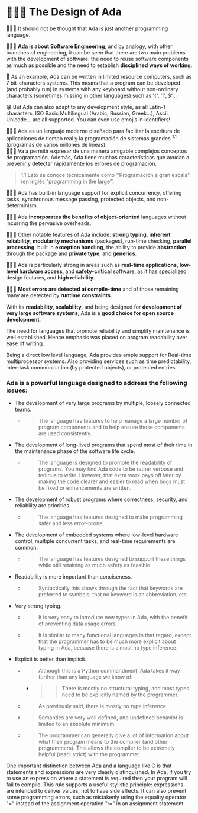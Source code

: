 # 👷🏻‍♀️ The Design of Ada

👩🏻‍💻 It should not be thought that Ada is just another programming language.   

👩🏻‍🔧 **Ada is about Software Engineering**, and by analogy, with other branches of engineering, it can be seen that there are two main problems with the development of software: the need to reuse software components as much as possible and the need to establish **disciplined ways of working**.

👾 As an example, Ada can be written in limited resource computers, such as 7 bit-characters systems. This means that a program can be developed (and probably run) in systems with any keyboard without non-ordinary characters (sometimes missing in other languages) such as '{', '[','$'...

😁 But Ada can also adapt to any development style, as all Latin-1 characters, ISO Basic Multilingual (Arabic, Russian, Greek…), Ascii, Unicode... are all supported. You can even use emojis in identifiers!


👩🏻‍✈️ Ada es un lenguaje moderno diseñado para facilitar la escritura de aplicaciones de tiempo real y la programación de sistemas grandes <sup>1.1</sup> (programas de varios millones de líneas).    
👩🏻‍🔧 Va a permitir expresar de una manera amigable complejos conceptos de programación. Además, Ada tiene muchas características que ayudan a prevenir y detectar rápidamente los errores de programación.   
> 1.1 Esto se conoce técnicamente como ''Programación a gran escala'' (en inglés "programming in the large") 

🧚🏻‍♀️ Ada has built-in language support for explicit concurrency, offering tasks, synchronous message passing, protected objects, and non-determinism. 

🧙🏻‍♀️ Ada **incorporates the benefits of object-oriented** languages without incurring the pervasive overheads.

👮🏻‍♀️ Other notable features of Ada include: **strong typing**, **inherent reliability**, **modularity mechanisms** (packages), run-time checking, **parallel processing**, built in **exception handling**, the ability to provide **abstraction** through the package and **private type**, and **generics**.

💂🏻‍♀️ Ada is particularly strong in areas such as **real-time applications**, **low-level hardware access**, and **safety-critical** software, as it has specialized design features, and **high reliability**.

🕵🏻‍♀️ **Most errors are detected at compile-time** and of those remaining many are detected by **runtime** **constraints**. 

With its **readability, scalability**, and being designed for **development of very large software systems**, Ada is a **good choice for open source development**.

The need for languages that promote reliability and simplify maintenance is well established. Hence emphasis was placed on program readability over ease of writing. 

Being a direct low level language, Ada provides ample support for Real-time multiprocessor systems. Also providing services such as time predictability, inter-task communication (by protected objects), or protected entries.


### Ada is a powerful language designed to address the following issues:

* The development of very large programs by multiple, loosely connected teams.
  * > The language has features to help manage a large number of program components and to help ensure those components are used consistently.

*  The development of long-lived programs that spend most of their time in the maintenance phase of the software life cycle. 
   * >  The language is designed to promote the readability of programs. You may find Ada code to be rather verbose and tedious to write. However, that extra work pays off later by making the code clearer and easier to read when bugs must be fixed or enhancements are written.

* The development of robust programs where correctness, security, and reliability are priorities. 
  * >  The language has features designed to make programming safer and less error-prone.

*  The development of embedded systems where low-level hardware control, multiple concurrent tasks, and real-time requirements are common. 
   * > The language has features designed to support these things while still retaining as much safety as feasible.

* Readability is more important than conciseness. 
  * > Syntactically this shows through the fact that keywords are preferred to symbols, that no keyword is an abbreviation, etc.

* Very strong typing. 
  * > It is very easy to introduce new types in Ada, with the benefit of preventing data usage errors.
  * > It is similar to many functional languages in that regard, except that the programmer has to be much more explicit about typing in Ada, because there is almost no type inference.

* Explicit is better than implicit. 
  * > Although this is a Python commandment, Ada takes it way further than any language we know of:
      * > > There is mostly no structural typing, and most types need to be explicitly named by the programmer.
  * > As previously said, there is mostly no type inference.
  * > Semantics are very well defined, and undefined behavior is limited to an absolute minimum.
  * > The programmer can generally give a lot of information about what their program means to the compiler (and other programmers). This allows the compiler to be extremely helpful (read: strict) with the programmer.



One important distinction between Ada and a language like C is that statements and expressions are very clearly distinguished. In Ada, if you try to use an expression where a statement is required then your program will fail to compile. This rule supports a useful stylistic principle: expressions are intended to deliver values, not to have side effects. It can also prevent some programming errors, such as mistakenly using the equality operator "=" instead of the assignment operation ":=" in an assignment statement.
